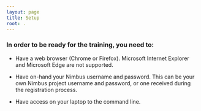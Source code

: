 ```yaml
---
layout: page
title: Setup
root: .
---
```

### In order to be ready for the training, you need to:
- Have a web browser (Chrome or Firefox). Microsoft Internet Explorer and Microsoft Edge are not supported.

- Have on-hand your Nimbus username and password. This can be your own Nimbus project username and password, or one received during the registration process.

- Have access on your laptop to the command line.
